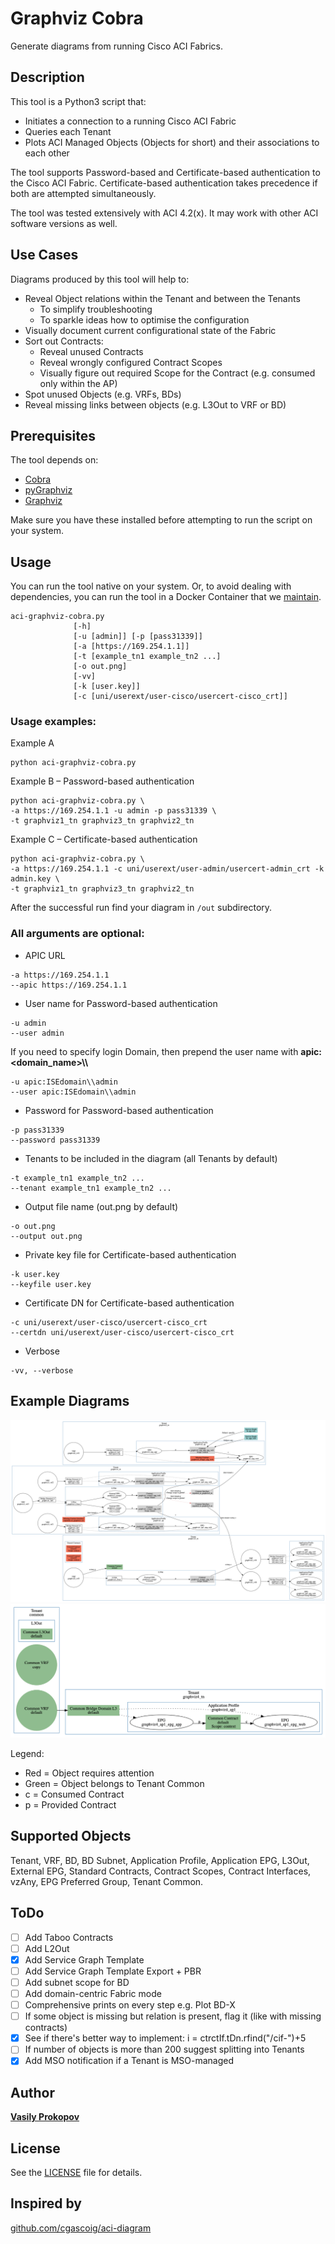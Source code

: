 # Graphviz Cobra

Generate diagrams from running Cisco ACI Fabrics.

## Description

This tool is a Python3 script that:

- Initiates a connection to a running Cisco ACI Fabric
- Queries each Tenant
- Plots ACI Managed Objects (Objects for short) and their associations to each other

The tool supports Password-based and Certificate-based authentication to the Cisco ACI Fabric. Certificate-based authentication takes precedence if both are attempted simultaneously.

The tool was tested extensively with ACI 4.2(x). It may work with other ACI software versions as well.

## Use Cases

Diagrams produced by this tool will help to:

- Reveal Object relations within the Tenant and between the Tenants
  * To simplify troubleshooting
  * To sparkle ideas how to optimise the configuration
- Visually document current configurational state of the Fabric
- Sort out Contracts:
  * Reveal unused Contracts
  * Reveal wrongly configured Contract Scopes
  * Visually figure out required Scope for the Contract (e.g. consumed only within the AP)
- Spot unused Objects (e.g. VRFs, BDs)
- Reveal missing links between objects (e.g. L3Out to VRF or BD)

## Prerequisites

The tool depends on:

- [Cobra](https://github.com/datacenter/cobra)
- [pyGraphviz](https://github.com/pygraphviz/pygraphviz)
- [Graphviz](https://www.graphviz.org/)

Make sure you have these installed before attempting to run the script on your system.

## Usage

You can run the tool native on your system.
Or, to avoid dealing with dependencies, you can run the tool in a Docker Container that we [maintain](docker/README.md).

```
aci-graphviz-cobra.py
              [-h]
              [-u [admin]] [-p [pass31339]]
              [-a [https://169.254.1.1]]
              [-t [example_tn1 example_tn2 ...]
              [-o out.png]
              [-vv]
              [-k [user.key]]
              [-c [uni/userext/user-cisco/usercert-cisco_crt]]
```

### Usage examples:
Example A

```
python aci-graphviz-cobra.py
```
Example B – Password-based authentication

```
python aci-graphviz-cobra.py \
-a https://169.254.1.1 -u admin -p pass31339 \
-t graphviz1_tn graphviz3_tn graphviz2_tn
```
Example C – Certificate-based authentication

```
python aci-graphviz-cobra.py \
-a https://169.254.1.1 -c uni/userext/user-admin/usercert-admin_crt -k admin.key \
-t graphviz1_tn graphviz3_tn graphviz2_tn
```

After the successful run find your diagram in ```/out``` subdirectory.

### All arguments are optional:
- APIC URL

```
-a https://169.254.1.1
--apic https://169.254.1.1
```
- User name for Password-based authentication

```
-u admin
--user admin
```
If you need to specify login Domain, then prepend the user name with **apic:\<domain_name\>\\\\**

```
-u apic:ISEdomain\\admin
--user apic:ISEdomain\\admin
```

- Password for Password-based authentication

```                
-p pass31339
--password pass31339
```
- Tenants to be included in the diagram (all Tenants by default)

```
-t example_tn1 example_tn2 ...
--tenant example_tn1 example_tn2 ...
```
- Output file name (out.png by default)

```
-o out.png
--output out.png
```
- Private key file for Certificate-based authentication

```
-k user.key
--keyfile user.key
```
- Certificate DN for Certificate-based authentication

```
-c uni/userext/user-cisco/usercert-cisco_crt
--certdn uni/userext/user-cisco/usercert-cisco_crt
```
- Verbose

```
-vv, --verbose
```

## Example Diagrams

![example_diagram_1](out/example_diagram_1.png)
![example_diagram_2](out/example_diagram_2.png)

Legend:

- Red = Object requires attention
- Green = Object belongs to Tenant Common
- c = Consumed Contract
- p = Provided Contract

## Supported Objects

Tenant, VRF, BD, BD Subnet, Application Profile, Application EPG, L3Out, External EPG, Standard Contracts, Contract Scopes, Contract Interfaces, vzAny, EPG Preferred Group, Tenant Common.

## ToDo

- [ ] Add Taboo Contracts
- [ ] Add L2Out
- [X] Add Service Graph Template
- [ ] Add Service Graph Template Export + PBR
- [ ] Add subnet scope for BD
- [ ] Add domain-centric Fabric mode
- [ ] Comprehensive prints on every step e.g. Plot BD-X
- [ ] If some object is missing but relation is present, flag it (like with missing contracts)
- [X] See if there's better way to implement: i = ctrctIf.tDn.rfind("/cif-")+5
- [ ] If number of objects is more than 200 suggest splitting into Tenants
- [X] Add MSO notification if a Tenant is MSO-managed

## Author

[**Vasily Prokopov**](https://github.com/vasilyprokopov)

## License

See the [LICENSE](LICENSE) file for details.

## Inspired by

[github.com/cgascoig/aci-diagram](https://github.com/cgascoig/aci-diagram)
